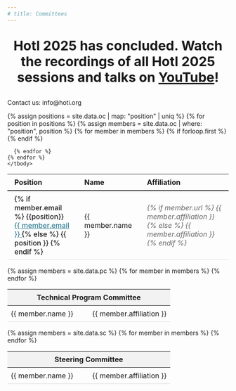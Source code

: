 ```yaml
---
# title: Committees
---
```

<!-- <div style="max-width: 850px; margin: 0 auto; text-align: center">
  <div style="text-align: center; font-size: 30px">
    <a href="attendee_instructions.html" style="color:white; background-color: red">Click here to REGISTER or JOIN the event!</a><br><br>
  </div>
</div> -->


<br>

<div style="text-align: center; font-size: 30px">
    <strong>HotI 2025 has concluded. Watch the recordings of all HotI 2025 sessions and talks on <a href="https://www.youtube.com/watch?v=b-ByJQDyWBU&list=PLBM5Lly_T4yRGBFgforeMTDpjasC_PV7r"> YouTube</a>!</strong>
</div>

<br>


<div class="committee-table">
  <p> Contact us: info@hoti.org </p>
  <table>
    <thead>
      <tr>
        <th>Position</th>
        <th>Name</th>
        <th>Affiliation</th>
      </tr>
    </thead>
    <tbody>
    {% assign positions = site.data.oc | map: "position" | uniq %}
    {% for position in positions %}
      {% assign members = site.data.oc | where: "position", position %}
      {% for member in members %}
<tr>
  {% if forloop.first %}
    <td class="position" rowspan="{{ members.size }}">
      {% if member.email %}
        {{position}}<br>
        <a class="email" href="mailto:{{ member.email }}">
          {{ member.email }}
        </a>
      {% else %}
        {{ position }}
      {% endif %}
    </td>
  {% endif %}
  <td class="name">{{ member.name }}</td>
  <td class="affiliation">
    {% if member.url %}
      <a href="{{ member.url }}">{{ member.affiliation }}</a>
    {% else %}
      {{ member.affiliation }}
    {% endif %}
  </td>
</tr>




      {% endfor %}
    {% endfor %}
    </tbody>
  </table>
</div>

<span></span>

<!-- TPC Members Table -->
<div class="tpc-table">
  <table>
  <thead>
    <tr>
    <th colspan="2"> Technical Program Committee​ </th>
    </tr>
  </thead>
    <!-- <tbody> -->
      {% assign members = site.data.pc %}
      {% for member in members %}
        <!-- {% if forloop.index0 == 0 or forloop.index0 | modulo: 3 == 0 %}<tr>{% endif %} -->
        <tr>
          <td class="name">{{ member.name }}</td>
          <td class="name">{{ member.affiliation }}</td>
        </tr>
        <!-- {% if forloop.index0 | modulo: 3 == 2 or forloop.last %}</tr>{% endif %} -->
      {% endfor %}
    <!-- </tbody> -->
  </table>
</div> 

<div class="tpc-table">
  <table>
  <thead>
    <tr>
    <th colspan="2"> Steering Committee​ </th>
    </tr>
  </thead>
    <!-- <tbody> -->
      {% assign members = site.data.sc %}
      {% for member in members %}
        <!-- {% if forloop.index0 == 0 or forloop.index0 | modulo: 3 == 0 %}<tr>{% endif %} -->
        <tr>
          <td class="name">{{ member.name }}</td>
          <td class="name">{{ member.affiliation }}</td>
        </tr>
        <!-- {% if forloop.index0 | modulo: 3 == 2 or forloop.last %}</tr>{% endif %} -->
      {% endfor %}
    <!-- </tbody> -->
  </table>
</div> 

<style>
/* .tpc-table table {
  width: 100%;
  border-collapse: collapse;
  margin: 1em 0;
  text-align: center;
} */
.tpc-table {
  max-width: 900px;
  margin: 0 auto;
}

.tpc-table table {
  width: 100%;
  border-collapse: collapse;
  margin: 1em 0;
}

.tpc-table th {
  background-color: #f2f2f2;
  font-weight: bold;
  padding: 0.5em;
  text-align: center;
}

.tpc-table td {
  width: 50.00%; /* Two columns per row */
  text-align: left;
  padding: 0.5em;
  border-bottom: 1px solid #ddd;
}

.tpc-table h2 {
  text-align: left;
}
</style>


<style>

.committee-table {
  max-width: 900px;
  margin: 0 auto;
}

.committee-table table {
  width: 100%;
  border-collapse: collapse;
  margin: 1em 0;
}

.committee-table th,
.committee-table td {
  padding: 0.5em 1em;
  text-align: left;
  border-bottom: 1px solid #ddd;
}

.committee-table th {
  font-weight: bold;
  border-bottom: 2px solid #333;
}

.committee-table .position {
  font-weight: 500;
}

.committee-table .affiliation {
  font-style: italic;
  color: #666;
}

.committee-table .position a {
  color: #2f7d95;            /* make it blue */
  text-decoration: underline;  /* force the underline */
  
  /* optional hover tweak */
  &:hover {
    opacity: 0.8;
  }
}


.committee-table a {
  color: inherit;
  text-decoration: none;
}

.committee-table a:hover {
  text-decoration: underline;
}
</style>



